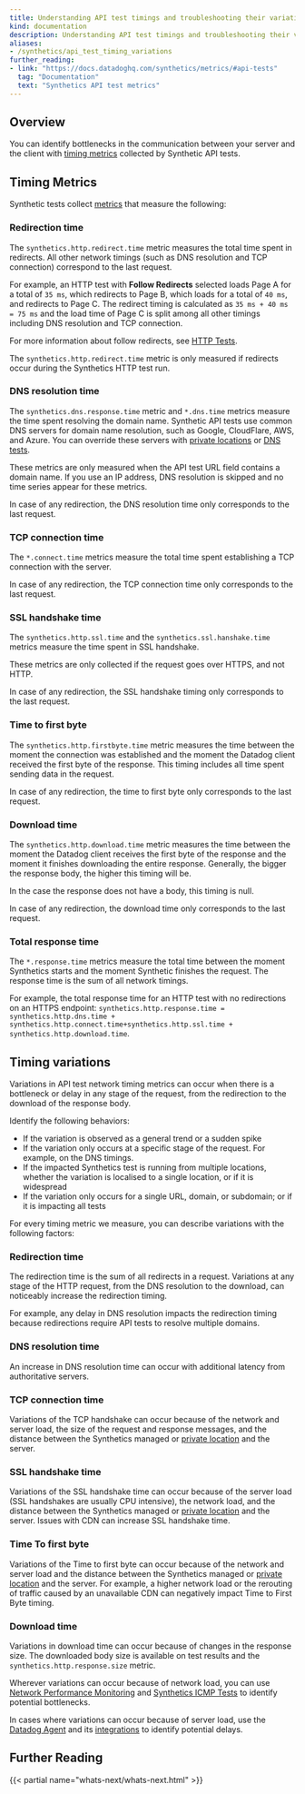 ```yaml
---
title: Understanding API test timings and troubleshooting their variations
kind: documentation
description: Understanding API test timings and troubleshooting their variations
aliases:
- /synthetics/api_test_timing_variations
further_reading:
- link: "https://docs.datadoghq.com/synthetics/metrics/#api-tests"
  tag: "Documentation"
  text: "Synthetics API test metrics"
---
```



## Overview

You can identify bottlenecks in the communication between your server and the client with [timing metrics][1] collected by Synthetic API tests.


## Timing Metrics


Synthetic tests collect [metrics][1] that measure the following: 


### Redirection time

The `synthetics.http.redirect.time` metric measures the total time spent in redirects. All other network timings (such as DNS resolution and TCP connection) correspond to the last request. 

For example, an HTTP test with **Follow Redirects** selected loads Page A for a total of `35 ms`, which redirects to Page B, which loads for a total of `40 ms`, and redirects to Page C. The redirect timing is calculated as `35 ms + 40 ms = 75 ms` and the load time of Page C is split among all other timings including DNS resolution and TCP connection.

For more information about follow redirects, see [HTTP Tests][7].


The `synthetics.http.redirect.time` metric is only measured if redirects occur during the Synthetics HTTP test run. 

### DNS resolution time

The `synthetics.dns.response.time` metric and `*.dns.time` metrics measure the time spent resolving the domain name. Synthetic API tests use common DNS servers for domain name resolution, such as Google, CloudFlare, AWS, and Azure. You can override these servers with [private locations][2] or [DNS tests][3]. 

These metrics are only measured when the API test URL field contains a domain name. If you use an IP address, DNS resolution is skipped and no time series appear for these metrics.


In case of any redirection, the DNS resolution time only corresponds to the last request.

### TCP connection time

The `*.connect.time` metrics measure the total time spent establishing a TCP connection with the server. 

In case of any redirection, the TCP connection time only corresponds to the last request.

### SSL handshake time

The `synthetics.http.ssl.time` and the `synthetics.ssl.hanshake.time` metrics measure the time spent in SSL handshake. 

These metrics are only collected if the request goes over HTTPS, and not HTTP. 

In case of any redirection, the SSL handshake timing only corresponds to  the last request.


### Time to first byte

The `synthetics.http.firstbyte.time` metric measures the time between the moment the connection was established and the moment the Datadog client received the first byte of the response. This timing includes all time spent sending data in the request. 



In case of any redirection, the time to first byte only corresponds to the last request.

### Download time

The `synthetics.http.download.time` metric measures the time between the moment the Datadog client receives the first byte of the response and the moment it finishes downloading the entire response. Generally, the bigger the response body, the higher this timing will be. 

In the case the response does not have a body, this timing is null.

In case of any redirection, the download time only corresponds to the last request.

### Total response time

The `*.response.time` metrics measure the total time between the moment Synthetics starts and the moment Synthetic finishes the request. The response time is the sum of all network timings. 

For example, the total response time for an HTTP test with no redirections on an HTTPS endpoint:  `synthetics.http.response.time = synthetics.http.dns.time + synthetics.http.connect.time+synthetics.http.ssl.time + synthetics.http.download.time`.

## Timing variations
 
Variations in API test network timing metrics can occur when there is a bottleneck or delay in any stage of the request, from the redirection to the download of the response body. 

Identify the following behaviors: 

- If the variation is observed as a general trend or a sudden spike
- If the variation only occurs at a specific stage of the request. For example, on the DNS timings.
- If the impacted Synthetics test is running from multiple locations, whether the variation is localised to a single location, or if it is widespread
- If the variation only occurs for a single URL, domain, or subdomain; or if it is impacting all tests



For every timing metric we measure, you can describe variations with the following factors:

### Redirection time
The redirection time is the sum of all redirects in a request. Variations at any stage of the HTTP request, from the DNS resolution to the download, can noticeably increase the redirection timing. 

For example, any delay in DNS resolution impacts the redirection timing because redirections require API tests to resolve multiple domains.


### DNS resolution time
An increase in DNS resolution time can occur with additional latency from authoritative servers.

### TCP connection time
Variations of the TCP handshake can occur because of the network and server load, the size of the request and response messages, and the distance between the Synthetics managed or [private location][6] and the server.

### SSL handshake time
Variations of the SSL handshake time can occur because of the server load (SSL handshakes are usually CPU intensive), the network load, and the distance between the Synthetics managed or [private location][6] and the server. Issues with CDN can increase SSL handshake time.

### Time To first byte
Variations of the Time to first byte can occur because of the network and server load and the distance between the Synthetics managed or [private location][6] and the server. For example, a higher network load or the rerouting of traffic caused by an unavailable CDN can negatively impact Time to First Byte timing.

### Download time
Variations in download time can occur because of changes in the response size. The downloaded body size is available on test results and the `synthetics.http.response.size` metric.

Wherever variations can occur because of network load, you can use [Network Performance Monitoring][4] and [Synthetics ICMP Tests][5] to identify potential bottlenecks.

In cases where variations can occur because of server load, use the [Datadog Agent][8] and its [integrations][9] to identify potential delays. 


## Further Reading

{{< partial name="whats-next/whats-next.html" >}}

[1]: /synthetics/metrics/#api-tests
[2]: /synthetics/private_locations/configuration#dns-configuration
[3]: /synthetics/api_tests/dns_tests#define-request
[4]: /network_monitoring/performance/#overview
[5]: /synthetics/api_tests/icmp_tests/#overview
[6]: /synthetics/private_locations/?tab=docker#overview
[7]: /synthetics/api_tests/http_tests?tab=requestoptions#define-request
[8]: /getting_started/agent/#overview
[9]: /integrations/
